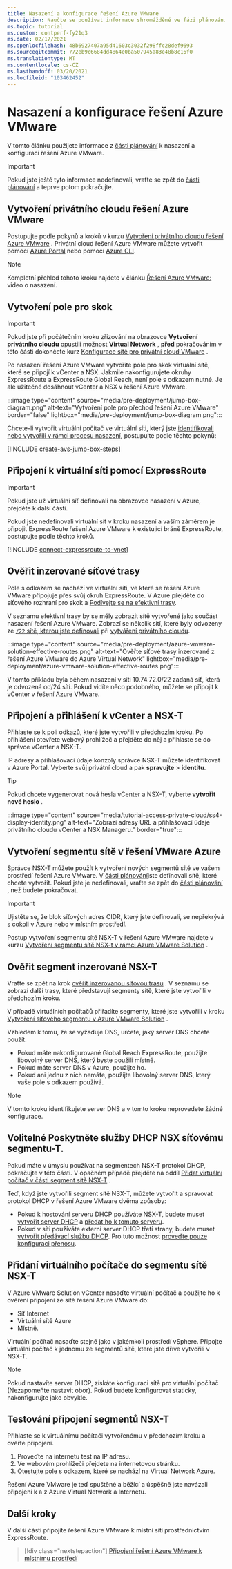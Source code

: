 ```yaml
---
title: Nasazení a konfigurace řešení Azure VMware
description: Naučte se používat informace shromážděné ve fázi plánování k nasazení a konfiguraci privátního cloudu řešení Azure VMware.
ms.topic: tutorial
ms.custom: contperf-fy21q3
ms.date: 02/17/2021
ms.openlocfilehash: 48b6927407a95d41603c3032f298ffc28def9693
ms.sourcegitcommit: 772eb9c6684dd4864e0ba507945a83e48b8c16f0
ms.translationtype: MT
ms.contentlocale: cs-CZ
ms.lasthandoff: 03/20/2021
ms.locfileid: "103462452"
---
```

# <a name="deploy-and-configure-azure-vmware-solution"></a>Nasazení a konfigurace řešení Azure VMware

V tomto článku použijete informace z [části plánování](production-ready-deployment-steps.md) k nasazení a konfiguraci řešení Azure VMware. 

>[!IMPORTANT]
>Pokud jste ještě tyto informace nedefinovali, vraťte se zpět do [části plánování](production-ready-deployment-steps.md) a teprve potom pokračujte.


## <a name="create-an-azure-vmware-solution-private-cloud"></a>Vytvoření privátního cloudu řešení Azure VMware

Postupujte podle pokynů a kroků v kurzu [Vytvoření privátního cloudu řešení Azure VMware](tutorial-create-private-cloud.md) . Privátní cloud řešení Azure VMware můžete vytvořit pomocí [Azure Portal](tutorial-create-private-cloud.md#azure-portal) nebo pomocí [Azure CLI](tutorial-create-private-cloud.md#azure-cli).  

>[!NOTE]
>Kompletní přehled tohoto kroku najdete v článku [Řešení Azure VMware:](https://www.youtube.com/embed/gng7JjxgayI) video o nasazení.

## <a name="create-the-jump-box"></a>Vytvoření pole pro skok

>[!IMPORTANT]
>Pokud jste při počátečním kroku zřizování na obrazovce **Vytvoření privátního cloudu** opustili možnost **Virtual Network** , **před** pokračováním v této části dokončete kurz [Konfigurace sítě pro privátní cloud VMware](tutorial-configure-networking.md) .  

Po nasazení řešení Azure VMware vytvoříte pole pro skok virtuální sítě, které se připojí k vCenter a NSX. Jakmile nakonfigurujete okruhy ExpressRoute a ExpressRoute Global Reach, není pole s odkazem nutné.  Je ale užitečné dosáhnout vCenter a NSX v řešení Azure VMware.  

:::image type="content" source="media/pre-deployment/jump-box-diagram.png" alt-text="Vytvoření pole pro přechod řešení Azure VMware" border="false" lightbox="media/pre-deployment/jump-box-diagram.png":::

Chcete-li vytvořit virtuální počítač ve virtuální síti, který jste [identifikovali nebo vytvořili v rámci procesu nasazení](production-ready-deployment-steps.md#attach-azure-virtual-network-to-azure-vmware-solution), postupujte podle těchto pokynů: 

[!INCLUDE [create-avs-jump-box-steps](includes/create-jump-box-steps.md)]

## <a name="connect-to-a-virtual-network-with-expressroute"></a>Připojení k virtuální síti pomocí ExpressRoute

>[!IMPORTANT]
>Pokud jste už virtuální síť definovali na obrazovce nasazení v Azure, přejděte k další části.

Pokud jste nedefinovali virtuální síť v kroku nasazení a vaším záměrem je připojit ExpressRoute řešení Azure VMware k existující bráně ExpressRoute, postupujte podle těchto kroků.

[!INCLUDE [connect-expressroute-to-vnet](includes/connect-expressroute-vnet.md)]

## <a name="verify-network-routes-advertised"></a>Ověřit inzerované síťové trasy

Pole s odkazem se nachází ve virtuální síti, ve které se řešení Azure VMware připojuje přes svůj okruh ExpressRoute.  V Azure přejděte do síťového rozhraní pro skok a [Podívejte se na efektivní trasy](../virtual-network/manage-route-table.md#view-effective-routes).

V seznamu efektivní trasy by se měly zobrazit sítě vytvořené jako součást nasazení řešení Azure VMware. Zobrazí se několik sítí, které byly odvozeny ze [ `/22` sítě, kterou jste definovali](production-ready-deployment-steps.md#ip-address-segment-for-private-cloud-management) při [vytváření privátního cloudu](#create-an-azure-vmware-solution-private-cloud).  

:::image type="content" source="media/pre-deployment/azure-vmware-solution-effective-routes.png" alt-text="Ověřte síťové trasy inzerované z řešení Azure VMware do Azure Virtual Network" lightbox="media/pre-deployment/azure-vmware-solution-effective-routes.png":::

V tomto příkladu byla během nasazení v síti 10.74.72.0/22 zadaná síť, která je odvozená od/24 sítí.  Pokud vidíte něco podobného, můžete se připojit k vCenter v řešení Azure VMware.

## <a name="connect-and-sign-in-to-vcenter-and-nsx-t"></a>Připojení a přihlášení k vCenter a NSX-T

Přihlaste se k poli odkazů, které jste vytvořili v předchozím kroku. Po přihlášení otevřete webový prohlížeč a přejděte do něj a přihlaste se do správce vCenter a NSX-T.  

IP adresy a přihlašovací údaje konzoly správce NSX-T můžete identifikovat v Azure Portal.  Vyberte svůj privátní cloud a pak **spravujte**  >  **identitu**.

>[!TIP]
>Pokud chcete vygenerovat nová hesla vCenter a NSX-T, vyberte **vytvořit nové heslo** .

:::image type="content" source="media/tutorial-access-private-cloud/ss4-display-identity.png" alt-text="Zobrazí adresy URL a přihlašovací údaje privátního cloudu vCenter a NSX Manageru." border="true":::



## <a name="create-a-network-segment-on-azure-vmware-solution"></a>Vytvoření segmentu sítě v řešení VMware Azure

Správce NSX-T můžete použít k vytvoření nových segmentů sítě ve vašem prostředí řešení Azure VMware.  V [části plánování](production-ready-deployment-steps.md)jste definovali sítě, které chcete vytvořit.  Pokud jste je nedefinovali, vraťte se zpět do [části plánování](production-ready-deployment-steps.md) , než budete pokračovat.

>[!IMPORTANT]
>Ujistěte se, že blok síťových adres CIDR, který jste definovali, se nepřekrývá s cokoli v Azure nebo v místním prostředí.  

Postup vytvoření segmentu sítě NSX-T v řešení Azure VMware najdete v kurzu [Vytvoření segmentu sítě NSX-t v rámci Azure VMware Solution](tutorial-nsx-t-network-segment.md) .

## <a name="verify-advertised-nsx-t-segment"></a>Ověřit segment inzerované NSX-T

Vraťte se zpět na krok [ověřit inzerovanou síťovou trasu](#verify-network-routes-advertised) . V seznamu se zobrazí další trasy, které představují segmenty sítě, které jste vytvořili v předchozím kroku.  

V případě virtuálních počítačů přiřadíte segmenty, které jste vytvořili v kroku [Vytvoření síťového segmentu v Azure VMware Solution](#create-a-network-segment-on-azure-vmware-solution) .  

Vzhledem k tomu, že se vyžaduje DNS, určete, jaký server DNS chcete použít.  

- Pokud máte nakonfigurované Global Reach ExpressRoute, použijte libovolný server DNS, který byste použili místně.  
- Pokud máte server DNS v Azure, použijte ho.  
- Pokud ani jednu z nich nemáte, použijte libovolný server DNS, který vaše pole s odkazem používá.

>[!NOTE]
>V tomto kroku identifikujete server DNS a v tomto kroku neprovedete žádné konfigurace.

## <a name="optional-provide-dhcp-services-to-nsx-t-network-segment"></a>Volitelné Poskytněte služby DHCP NSX síťovému segmentu-T.

Pokud máte v úmyslu používat na segmentech NSX-T protokol DHCP, pokračujte v této části. V opačném případě přejděte na oddíl [Přidat virtuální počítač v části segment sítě NSX-T](#add-a-vm-on-the-nsx-t-network-segment) .  

Teď, když jste vytvořili segment sítě NSX-T, můžete vytvořit a spravovat protokol DHCP v řešení Azure VMware dvěma způsoby:

* Pokud k hostování serveru DHCP používáte NSX-T, budete muset [vytvořit server DHCP](manage-dhcp.md#create-a-dhcp-server) a [předat ho k tomuto serveru](manage-dhcp.md#create-dhcp-relay-service). 
* Pokud v síti používáte externí server DHCP třetí strany, budete muset [vytvořit předávací službu DHCP](manage-dhcp.md#create-dhcp-relay-service).  Pro tuto možnost [proveďte pouze konfiguraci přenosu](manage-dhcp.md#create-dhcp-relay-service).


## <a name="add-a-vm-on-the-nsx-t-network-segment"></a>Přidání virtuálního počítače do segmentu sítě NSX-T

V Azure VMware Solution vCenter nasaďte virtuální počítač a použijte ho k ověření připojení ze sítě řešení Azure VMware do:

- Síť Internet
- Virtuální sítě Azure
- Místně.  

Virtuální počítač nasaďte stejně jako v jakémkoli prostředí vSphere.  Připojte virtuální počítač k jednomu ze segmentů sítě, které jste dříve vytvořili v NSX-T.  

>[!NOTE]
>Pokud nastavíte server DHCP, získáte konfiguraci sítě pro virtuální počítač (Nezapomeňte nastavit obor).  Pokud budete konfigurovat staticky, nakonfigurujte jako obvykle.

## <a name="test-the-nsx-t-segment-connectivity"></a>Testování připojení segmentů NSX-T

Přihlaste se k virtuálnímu počítači vytvořenému v předchozím kroku a ověřte připojení.

1. Proveďte na internetu test na IP adresu.
2. Ve webovém prohlížeči přejdete na internetovou stránku.
3. Otestujte pole s odkazem, které se nachází na Virtual Network Azure.

Řešení Azure VMware je teď spuštěné a běžící a úspěšně jste navázali připojení k a z Azure Virtual Network a Internetu.

## <a name="next-steps"></a>Další kroky

V další části připojíte řešení Azure VMware k místní síti prostřednictvím ExpressRoute.
> [!div class="nextstepaction"]
> [Připojení řešení Azure VMware k místnímu prostředí](azure-vmware-solution-on-premises.md)
